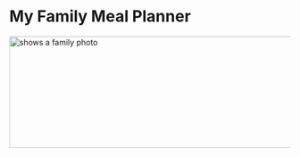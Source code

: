 # My Family Meal Planner

<picture>
  <source media="(prefers-color-scheme: dark)" srcset="https://thumbs.dreamstime.com/b/happy-extended-caucasian-smiling-family-old-grandparents-young-parents-many-children-portrait-big-together-cheerful-100540968.jpg" width="1000" height="200">
  <source media="(prefers-color-scheme: light)" srcset="https://thumbs.dreamstime.com/b/happy-extended-caucasian-smiling-family-old-grandparents-young-parents-many-children-portrait-big-together-cheerful-100540968.jpg" width="1000" height="200">
  <img alt="shows a family photo" src="https://user-images.githubusercontent.com/25423296/163456779-a8556205-d0a5-45e2-ac17-42d089e3c3f8.png">
</picture>


